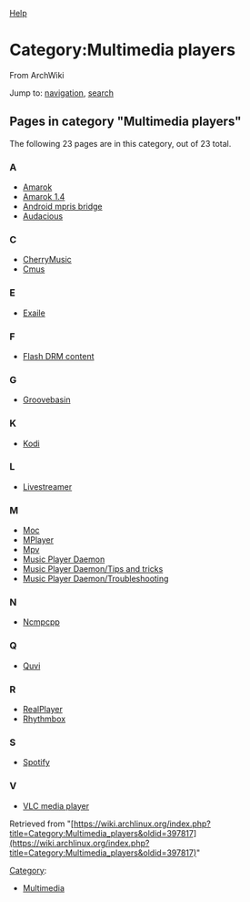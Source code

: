 [Help](//www.mediawiki.org/wiki/Special:MyLanguage/Help:Categories)

# Category:Multimedia players

From ArchWiki

Jump to: [navigation](#column-one), [search](#searchInput)

## Pages in category "Multimedia players"

The following 23 pages are in this category, out of 23 total.

### A

*   [Amarok](/index.php/Amarok "Amarok")
*   [Amarok 1.4](/index.php/Amarok_1.4 "Amarok 1.4")
*   [Android mpris bridge](/index.php/Android_mpris_bridge "Android mpris bridge")
*   [Audacious](/index.php/Audacious "Audacious")

### C

*   [CherryMusic](/index.php/CherryMusic "CherryMusic")
*   [Cmus](/index.php/Cmus "Cmus")

### E

*   [Exaile](/index.php/Exaile "Exaile")

### F

*   [Flash DRM content](/index.php/Flash_DRM_content "Flash DRM content")

### G

*   [Groovebasin](/index.php/Groovebasin "Groovebasin")

### K

*   [Kodi](/index.php/Kodi "Kodi")

### L

*   [Livestreamer](/index.php/Livestreamer "Livestreamer")

### M

*   [Moc](/index.php/Moc "Moc")
*   [MPlayer](/index.php/MPlayer "MPlayer")
*   [Mpv](/index.php/Mpv "Mpv")
*   [Music Player Daemon](/index.php/Music_Player_Daemon "Music Player Daemon")
*   [Music Player Daemon/Tips and tricks](/index.php/Music_Player_Daemon/Tips_and_tricks "Music Player Daemon/Tips and tricks")
*   [Music Player Daemon/Troubleshooting](/index.php/Music_Player_Daemon/Troubleshooting "Music Player Daemon/Troubleshooting")

### N

*   [Ncmpcpp](/index.php/Ncmpcpp "Ncmpcpp")

### Q

*   [Quvi](/index.php/Quvi "Quvi")

### R

*   [RealPlayer](/index.php/RealPlayer "RealPlayer")
*   [Rhythmbox](/index.php/Rhythmbox "Rhythmbox")

### S

*   [Spotify](/index.php/Spotify "Spotify")

### V

*   [VLC media player](/index.php/VLC_media_player "VLC media player")

Retrieved from "[https://wiki.archlinux.org/index.php?title=Category:Multimedia_players&oldid=397817](https://wiki.archlinux.org/index.php?title=Category:Multimedia_players&oldid=397817)"

[Category](/index.php/Special:Categories "Special:Categories"):

*   [Multimedia](/index.php/Category:Multimedia "Category:Multimedia")